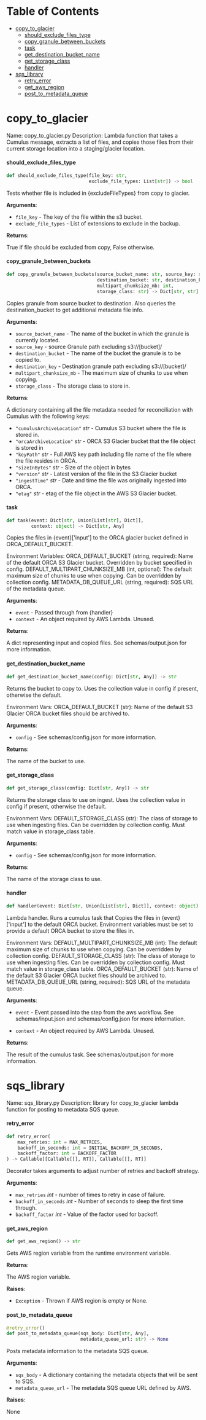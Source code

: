 # Table of Contents

* [copy\_to\_glacier](#copy_to_glacier)
  * [should\_exclude\_files\_type](#copy_to_glacier.should_exclude_files_type)
  * [copy\_granule\_between\_buckets](#copy_to_glacier.copy_granule_between_buckets)
  * [task](#copy_to_glacier.task)
  * [get\_destination\_bucket\_name](#copy_to_glacier.get_destination_bucket_name)
  * [get\_storage\_class](#copy_to_glacier.get_storage_class)
  * [handler](#copy_to_glacier.handler)
* [sqs\_library](#sqs_library)
  * [retry\_error](#sqs_library.retry_error)
  * [get\_aws\_region](#sqs_library.get_aws_region)
  * [post\_to\_metadata\_queue](#sqs_library.post_to_metadata_queue)

<a id="copy_to_glacier"></a>

# copy\_to\_glacier

Name: copy_to_glacier.py
Description: Lambda function that takes a Cumulus message, extracts a list of files,
and copies those files from their current storage location into a staging/glacier location.

<a id="copy_to_glacier.should_exclude_files_type"></a>

#### should\_exclude\_files\_type

```python
def should_exclude_files_type(file_key: str,
                              exclude_file_types: List[str]) -> bool
```

Tests whether file is included in {excludeFileTypes} from copy to glacier.

**Arguments**:

- `file_key` - The key of the file within the s3 bucket.
- `exclude_file_types` - List of extensions to exclude in the backup.

**Returns**:

  True if file should be excluded from copy, False otherwise.

<a id="copy_to_glacier.copy_granule_between_buckets"></a>

#### copy\_granule\_between\_buckets

```python
def copy_granule_between_buckets(source_bucket_name: str, source_key: str,
                                 destination_bucket: str, destination_key: str,
                                 multipart_chunksize_mb: int,
                                 storage_class: str) -> Dict[str, str]
```

Copies granule from source bucket to destination.
Also queries the destination_bucket to get additional metadata file info.

**Arguments**:

- `source_bucket_name` - The name of the bucket in which the granule is currently located.
- `source_key` - source Granule path excluding s3://[bucket]/
- `destination_bucket` - The name of the bucket the granule is to be copied to.
- `destination_key` - Destination granule path excluding s3://[bucket]/
- `multipart_chunksize_mb` - The maximum size of chunks to use when copying.
- `storage_class` - The storage class to store in.

**Returns**:

  A dictionary containing all the file metadata needed for reconciliation with Cumulus with the following keys:
- `"cumulusArchiveLocation"` _str_ - Cumulus S3 bucket where the file is stored in.
- `"orcaArchiveLocation"` _str_ - ORCA S3 Glacier bucket that the file object is stored in
- `"keyPath"` _str_ - Full AWS key path including file name of the file where the file resides in ORCA.
- `"sizeInBytes"` _str_ - Size of the object in bytes
- `"version"` _str_ - Latest version of the file in the S3 Glacier bucket
- `"ingestTime"` _str_ - Date and time the file was originally ingested into ORCA.
- `"etag"` _str_ - etag of the file object in the AWS S3 Glacier bucket.

<a id="copy_to_glacier.task"></a>

#### task

```python
def task(event: Dict[str, Union[List[str], Dict]],
         context: object) -> Dict[str, Any]
```

Copies the files in {event}['input']
to the ORCA glacier bucket defined in ORCA_DEFAULT_BUCKET.

Environment Variables:
ORCA_DEFAULT_BUCKET (string, required): Name of the default ORCA S3 Glacier bucket.
Overridden by bucket specified in config.
DEFAULT_MULTIPART_CHUNKSIZE_MB (int, optional): The default maximum size of chunks to use when copying.
Can be overridden by collection config.
METADATA_DB_QUEUE_URL (string, required): SQS URL of the metadata queue.

**Arguments**:

- `event` - Passed through from {handler}
- `context` - An object required by AWS Lambda. Unused.
  

**Returns**:

  A dict representing input and copied files. See schemas/output.json for more information.

<a id="copy_to_glacier.get_destination_bucket_name"></a>

#### get\_destination\_bucket\_name

```python
def get_destination_bucket_name(config: Dict[str, Any]) -> str
```

Returns the bucket to copy to.
Uses the collection value in config if present,
otherwise the default.

Environment Vars:
ORCA_DEFAULT_BUCKET (str): Name of the default S3 Glacier
ORCA bucket files should be
archived to.

**Arguments**:

- `config` - See schemas/config.json for more information.
  

**Returns**:

  The name of the bucket to use.

<a id="copy_to_glacier.get_storage_class"></a>

#### get\_storage\_class

```python
def get_storage_class(config: Dict[str, Any]) -> str
```

Returns the storage class to use on ingest.
Uses the collection value in config if present,
otherwise the default.

Environment Vars:
DEFAULT_STORAGE_CLASS (str): The class of storage to use when ingesting files.
Can be overridden by collection config.
Must match value in storage_class table.

**Arguments**:

- `config` - See schemas/config.json for more information.
  

**Returns**:

  The name of the storage class to use.

<a id="copy_to_glacier.handler"></a>

#### handler

```python
def handler(event: Dict[str, Union[List[str], Dict]], context: object) -> Any
```

Lambda handler. Runs a cumulus task that
Copies the files in {event}['input']
to the default ORCA bucket. Environment variables must be set to
provide a default ORCA bucket to store the files in.

Environment Vars:
DEFAULT_MULTIPART_CHUNKSIZE_MB (int): The default maximum size of chunks to use when copying.
Can be overridden by collection config.
DEFAULT_STORAGE_CLASS (str): The class of storage to use when ingesting files.
Can be overridden by collection config.
Must match value in storage_class table.
ORCA_DEFAULT_BUCKET (str): Name of the default S3 Glacier
ORCA bucket files should be
archived to.
METADATA_DB_QUEUE_URL (string, required): SQS URL of the metadata queue.

**Arguments**:

- `event` - Event passed into the step from the aws workflow.
  See schemas/input.json and schemas/config.json for more information.
  
  
- `context` - An object required by AWS Lambda. Unused.
  

**Returns**:

  The result of the cumulus task. See schemas/output.json for more information.

<a id="sqs_library"></a>

# sqs\_library

Name: sqs_library.py
Description: library for copy_to_glacier lambda function for posting to metadata SQS queue.

<a id="sqs_library.retry_error"></a>

#### retry\_error

```python
def retry_error(
    max_retries: int = MAX_RETRIES,
    backoff_in_seconds: int = INITIAL_BACKOFF_IN_SECONDS,
    backoff_factor: int = BACKOFF_FACTOR
) -> Callable[[Callable[[], RT]], Callable[[], RT]]
```

Decorator takes arguments to adjust number of retries and backoff strategy.

**Arguments**:

- `max_retries` _int_ - number of times to retry in case of failure.
- `backoff_in_seconds` _int_ - Number of seconds to sleep the first time through.
- `backoff_factor` _int_ - Value of the factor used for backoff.

<a id="sqs_library.get_aws_region"></a>

#### get\_aws\_region

```python
def get_aws_region() -> str
```

Gets AWS region variable from the runtime environment variable.

**Returns**:

  The AWS region variable.

**Raises**:

- `Exception` - Thrown if AWS region is empty or None.

<a id="sqs_library.post_to_metadata_queue"></a>

#### post\_to\_metadata\_queue

```python
@retry_error()
def post_to_metadata_queue(sqs_body: Dict[str, Any],
                           metadata_queue_url: str) -> None
```

Posts metadata information to the metadata SQS queue.

**Arguments**:

- `sqs_body` - A dictionary containing the metadata objects that will be sent to SQS.
- `metadata_queue_url` - The metadata SQS queue URL defined by AWS.

**Raises**:

  None

